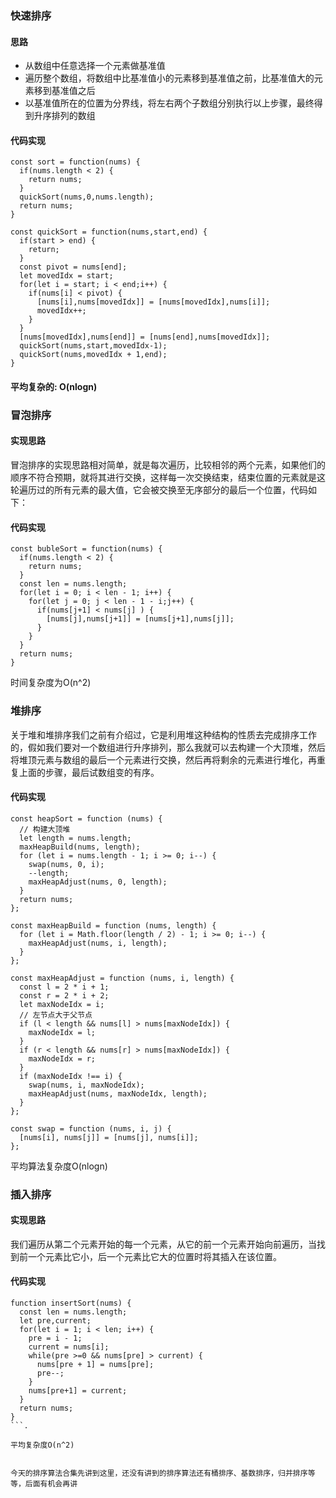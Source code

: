 ### 快速排序[]()

#### 思路
- 从数组中任意选择一个元素做基准值
- 遍历整个数组，将数组中比基准值小的元素移到基准值之前，比基准值大的元素移到基准值之后
- 以基准值所在的位置为分界线，将左右两个子数组分别执行以上步骤，最终得到升序排列的数组

#### 代码实现

```
const sort = function(nums) {
  if(nums.length < 2) {
    return nums;
  }
  quickSort(nums,0,nums.length);
  return nums;
}

const quickSort = function(nums,start,end) {
  if(start > end) {
    return;
  }
  const pivot = nums[end];
  let movedIdx = start;
  for(let i = start; i < end;i++) {
    if(nums[i] < pivot) {
      [nums[i],nums[movedIdx]] = [nums[movedIdx],nums[i]];
      movedIdx++;
    }
  }
  [nums[movedIdx],nums[end]] = [nums[end],nums[movedIdx]];
  quickSort(nums,start,movedIdx-1);
  quickSort(nums,movedIdx + 1,end);
}

```
#### 平均复杂的: O(nlogn)
### 冒泡排序

#### 实现思路

冒泡排序的实现思路相对简单，就是每次遍历，比较相邻的两个元素，如果他们的顺序不符合预期，就将其进行交换，这样每一次交换结束，结束位置的元素就是这轮遍历过的所有元素的最大值，它会被交换至无序部分的最后一个位置，代码如下：

#### 代码实现
```
const bubleSort = function(nums) {
  if(nums.length < 2) {
    return nums;
  }
  const len = nums.length;
  for(let i = 0; i < len - 1; i++) {
    for(let j = 0; j < len - 1 - i;j++) {
      if(nums[j+1] < nums[j] ) {
        [nums[j],nums[j+1]] = [nums[j+1],nums[j]];
      }
    }
  }
  return nums;
}
```

时间复杂度为O(n^2)

### 堆排序
关于堆和堆排序我们之前有介绍过，它是利用堆这种结构的性质去完成排序工作的，假如我们要对一个数组进行升序排列，那么我就可以去构建一个大顶堆，然后将堆顶元素与数组的最后一个元素进行交换，然后再将剩余的元素进行堆化，再重复上面的步骤，最后试数组变的有序。


#### 代码实现

```
const heapSort = function (nums) {
  // 构建大顶堆
  let length = nums.length;
  maxHeapBuild(nums, length);
  for (let i = nums.length - 1; i >= 0; i--) {
    swap(nums, 0, i);
    --length;
    maxHeapAdjust(nums, 0, length);
  }
  return nums;
};

const maxHeapBuild = function (nums, length) {
  for (let i = Math.floor(length / 2) - 1; i >= 0; i--) {
    maxHeapAdjust(nums, i, length);
  }
};

const maxHeapAdjust = function (nums, i, length) {
  const l = 2 * i + 1;
  const r = 2 * i + 2;
  let maxNodeIdx = i;
  // 左节点大于父节点
  if (l < length && nums[l] > nums[maxNodeIdx]) {
    maxNodeIdx = l;
  }
  if (r < length && nums[r] > nums[maxNodeIdx]) {
    maxNodeIdx = r;
  }
  if (maxNodeIdx !== i) {
    swap(nums, i, maxNodeIdx);
    maxHeapAdjust(nums, maxNodeIdx, length);
  }
};

const swap = function (nums, i, j) {
  [nums[i], nums[j]] = [nums[j], nums[i]];
};
```
平均算法复杂度O(nlogn)

### 插入排序

#### 实现思路

我们遍历从第二个元素开始的每一个元素，从它的前一个元素开始向前遍历，当找到前一个元素比它小，后一个元素比它大的位置时将其插入在该位置。

#### 代码实现

```
function insertSort(nums) {
  const len = nums.length;
  let pre,current;
  for(let i = 1; i < len; i++) {
    pre = i - 1;
    current = nums[i];
    while(pre >=0 && nums[pre] > current) {
      nums[pre + 1] = nums[pre];
      pre--;  
    }
    nums[pre+1] = current;
  }
  return nums;
}
```.

平均复杂度O(n^2)


今天的排序算法合集先讲到这里，还没有讲到的排序算法还有桶排序、基数排序，归并排序等等，后面有机会再讲
